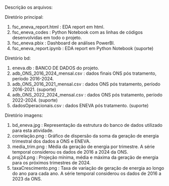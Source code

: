 Descrição os arquivos:

Diretório principal:
1) fsc_eneva_report.html : EDA report em html.
2) fsc_eneva_codes : Python Notebook com as linhas de códigos desenvolvidas em todo o projeto.
3) fsc_eneva.pbix : Dashboard de análises PowerBI.
4) fsc_eneva_report.ipynb : EDA report em Python Notebook (suporte)

Diretório bd:
1) eneva.db : BANCO DE DADOS do projeto.
2) adb_ONS_2016_2024_mensal.csv : dados finais ONS pós tratamento, período 2016-2024.
3) adb_ONS_2016_2021_mensal.csv : dados ONS pós tratamento, período 2016-2021. (suporte)
4) adb_ONS_2022_2024_mensal.csv : dados ONS pós tratamento, período 2022-2024. (suporte)
5) dadosOperacionais.csv : dados ENEVA pós tratamento. (suporte)

Diretório imagens:
1) bd_eneva.jpg : Representação da estrutura do banco de dados utilizado para esta atividade.
2) correlação.png : Gráfico de dispersão da soma da geração de energia trimestral dos dados a ONS e ENEVA.
3) media_trim.png : Média da geração de energia por trimestre. A série temporal considerou os dados de 2016 a 2024 da ONS.
4) proj24.png : Projeção mínima, média e máxima da geração de energia para os próximos trimestres de 2024.
5) taxaCrescimento.png : Taxa de variação de geração de energia ao longo do ano para cada ano. A série temporal considerou os dados de 2016 a 2023 da ONS.



